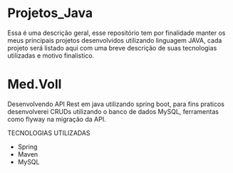 # Projetos_Java 
Essa é uma descrição geral, esse repositório tem por finalidade manter os meus principais projetos desenvolvidos utilizando linguagem JAVA, cada projeto será listado aqui com uma breve descrição de suas tecnologias utilizadas e motivo finalistico.

# Med.Voll
Desenvolvendo API Rest em java utilizando spring boot, para fins praticos desenvolverei CRUDs utilizando o banco de dados MySQL, ferramentas como flyway na migração da API.

TECNOLOGIAS UTILIZADAS
- Spring
- Maven
- MySQL





